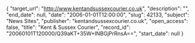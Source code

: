 {
  "target_url": "http://www.kentandsussexcourier.co.uk", 
  "description": "", 
  "end_date": null, 
  "date": "2006-01-01T12:00:00", 
  "slug": 42133, 
  "subject": "News Sites", 
  "publisher": "kentandsussexcourier.co.uk", 
  "open_access": false, 
  "title": "Kent & Sussex Courier", 
  "record_id": "20060101T120000/Q39aKT+35W+INBGjPrRnsA==", 
  "start_date": null
}

